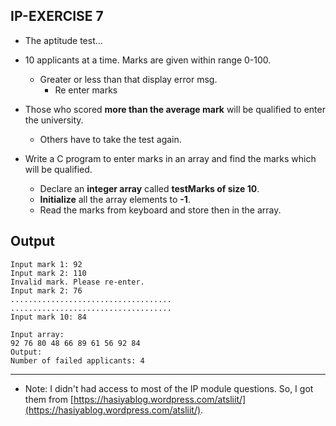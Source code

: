 
## IP-EXERCISE 7
* The aptitude test...

* 10 applicants at a time. Marks are given within range 0-100.
    * Greater or less than that display error msg.
        * Re enter marks

* Those who scored **more than the average mark** will be qualified to enter the university.
    * Others have to take the test again.

* Write a C program to enter marks in an array and find the marks which will be qualified.

    * Declare an **integer array** called **testMarks of size 10**.
    * **Initialize** all the array elements to **-1**.
    * Read the marks from keyboard and store then in the array.


## Output
```
Input mark 1: 92
Input mark 2: 110
Invalid mark. Please re-enter.
Input mark 2: 76
....................................
....................................
Input mark 10: 84

Input array:
92 76 80 48 66 89 61 56 92 84
Output:
Number of failed applicants: 4

```

____

* Note: I didn't had access to most of the IP module questions. So, I got them from [https://hasiyablog.wordpress.com/atsliit/](https://hasiyablog.wordpress.com/atsliit/).